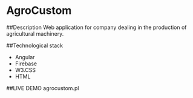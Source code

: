 # AgroCustom

##Description
Web application for company dealing in the production of agricultural machinery.

##Technological stack
- Angular 
- Firebase
- W3.CSS
- HTML

##LIVE DEMO
agrocustom.pl

